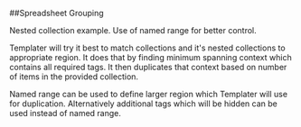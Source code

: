 ##Spreadsheet Grouping

Nested collection example. Use of named range for better control.

Templater will try it best to match collections and it's nested collections to appropriate region.
It does that by finding minimum spanning context which contains all required tags.
It then duplicates that context based on number of items in the provided collection.

Named range can be used to define larger region which Templater will use for duplication. 
Alternatively additional tags which will be hidden can be used instead of named range.
